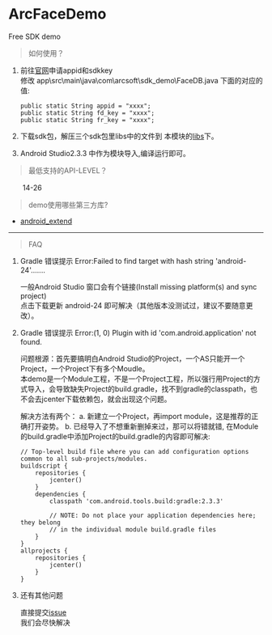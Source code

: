 # ArcFaceDemo
Free SDK demo

>如何使用？
 1. 前往[官网](http://www.arcsoft.com.cn/ai/arcface.html)申请appid和sdkkey    
    修改 app\src\main\java\com\arcsoft\sdk_demo\FaceDB.java 下面的对应的值:

    	public static String appid = "xxxx"; 		
    	public static String fd_key = "xxxx";    
   		public static String fr_key = "xxxx";
    
2. 下载sdk包，解压三个sdk包里libs中的文件到 本模块的[libs](https://github.com/asdfqwrasdf/ArcFaceDemo/tree/master/libs)下。

3. Android Studio2.3.3 中作为模块导入,编译运行即可。


> 最低支持的API-LEVEL？

   　　14-26

> demo使用哪些第三方库?

 - [android_extend](https://github.com/gqjjqg/android-extend)

---------------
> FAQ

1. Gradle 错误提示 Error:Failed to find target with hash string 'android-24'.......
	
    一般Android Studio 窗口会有个链接(Install missing platform(s) and sync project)    
    点击下载更新 android-24 即可解决（其他版本没测试过，建议不要随意更改）。    
	
2.	Gradle 错误提示 Error:(1, 0) Plugin with id 'com.android.application' not found.	
	
	问题根源：首先要搞明白Android Studio的Project，一个AS只能开一个Project，一个Project下有多个Moudle。    
	本demo是一个Module工程，不是一个Project工程，所以强行用Project的方式导入，会导致缺失Project的build.gradle，找不到gradle的classpath，也不会去jcenter下载依赖包，就会出现这个问题。    
	
	解决方法有两个：
		a. 新建立一个Project，再import module，这是推荐的正确打开姿势。
		b. 已经导入了不想重新删掉来过，那可以将错就错, 在Module的build.gradle中添加Project的build.gradle的内容即可解决:
		
		// Top-level build file where you can add configuration options common to all sub-projects/modules.
		buildscript {
			repositories {
				jcenter()
			}
			dependencies {
				classpath 'com.android.tools.build:gradle:2.3.3'

				// NOTE: Do not place your application dependencies here; they belong
				// in the individual module build.gradle files
			}
		}
		allprojects {
			repositories {
				jcenter()
			}
		}

	
3.  还有其他问题

    直接提交[issue](https://github.com/asdfqwrasdf/ArcFaceDemo/issues)     
    我们会尽快解决    
	
